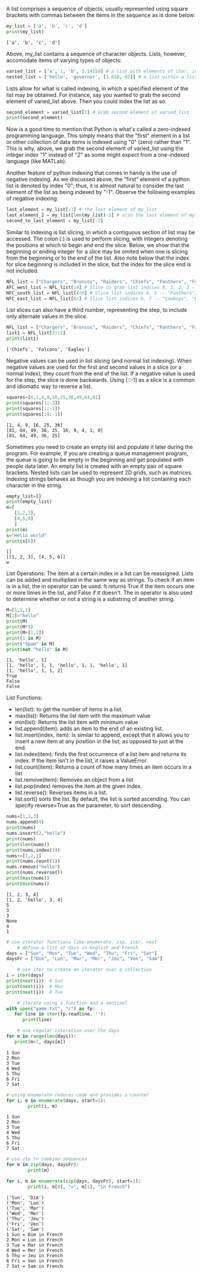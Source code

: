 A list comprises a sequence of objects, usually represented using square brackets with commas between the items in the sequence as is done below:

``` py
my_list = ['a', 'b', 'c', 'd']
print(my_list)
```

``` 
['a', 'b', 'c', 'd']
```

Above, my_list contains a sequence of character objects. Lists, however, accomodate items of varying types of objects:

``` py
varied_list = ['a', 1, 'b', 3.14159] # a list with elements of char, integer, and float types
nested_list = ['hello', 'governor', [1.618, 42]] # a list within a list!
```

Lists allow for what is called indexing, in which a specified element of the list may be obtained. For instance, say you wanted to grab the second element of varied_list above. Then you could index the list as so:

``` py
second_element = varied_list[1] # Grab second element of varied_list
print(second_element)
``` 

Now is a good time to mention that Python is what's called a zero-indexed programming language. This simply means that the "first" element in a list or other collection of data items is indexed using "0" (zero) rather than "1". This is why, above, we grab the second element of varied_list using the integer index "1" instead of "2" as some might expect from a one-indexed language (like MATLab).

Another feature of python indexing that comes in handy is the use of negative indexing. As we discussed above, the "first" element of a python list is denoted by index "0"; thus, it is almost natural to consider the last element of the list as being indexed by "-1". Observe the following examples of negative indexing:

``` py
last_element = my_list[-1] # the last element of my_list
last_element_2 = my_list[len(my_list)-1] # also the last element of my_list, obtained differently
second_to_last_element = my_list[-2]
```
Similar to indexing is list slicing, in which a contiguous section of list may be accessed. The colon (:) is used to perform slicing, with integers denoting the positions at which to begin and end the slice. Below, we show that the beginning or ending integer for a slice may be omited when one is slicing from the beginning or to the end of the list. Also note below that the index for slice beginning is included in the slice, but the index for the slice end is not included.

``` py
NFL_list = ["Chargers", "Broncos", "Raiders", "Chiefs", "Panthers", "Falcons", "Cowboys", "Eagles"]
AFC_west_list = NFL_list[:4] # Slice to grab list indices 0, 1, 2, 3 -- "Chargers", "Broncos", "Raiders", "Chiefs"
NFC_south_list = NFL_list[4:6] # Slice list indices 4, 5 -- "Panthers", "Falcons"
NFC_east_list = NFL_list[6:] # Slice list indices 6, 7 -- "Cowboys", "Eagles"
```

List slices can also have a third number, representing the step, to include only alternate values in the slice.

``` py
NFL_list = ["Chargers", "Broncos", "Raiders", "Chiefs", "Panthers", "Falcons", "Cowboys", "Eagles"]
list1 = NFL_list[3::2]
print(list1)
```

```
['Chiefs', 'Falcons', 'Eagles']
```

Negative values can be used in list slicing (and normal list indexing). When negative values are used for the first and second values in a slice (or a normal index), they count from the end of the list. If a negative value is used for the step, the slice is done backwards. Using [::-1] as a slice is a common and idiomatic way to reverse a list.

``` py
squares=[0,1,4,9,16,25,36,49,64,81]
print(squares[1:-3])
print(squares[::-1])
print(squares[:4:-1])
```

```
[1, 4, 9, 16, 25, 36]
[81, 64, 49, 36, 25, 16, 9, 4, 1, 0]
[81, 64, 49, 36, 25]
```

Sometimes you need to create an empty list and populate it later during the program. For example, if you are creating a queue management program, the queue is going to be empty in the beginning and get populated with people data later. An empty list is created with an empty pair of square brackets. Nested lists can be used to represent 2D grids, such as matrices. Indexing strings behaves as though you are indexing a list containing each character in the string.

``` py
empty_list=[]
print(empty_list)
m=[
   [1,2,3],
   [4,5,6]
   ]
print(m)
s="Hello world"
print(s[6])
```

```
[]
[[1, 2, 3], [4, 5, 6]]
w
```

List Operations: The item at a certain index in a list can be reassigned. Lists can be added and multiplied in the same way as strings. To check if an item is in a list, the in operator can be used. It returns True if the item occurs one or more times in the list, and False if it doesn't. The in operator is also used to determine whether or not a string is a substring of another string.

``` py
M=[1,1,1]
M[1]="hello"
print(M)
print(M*3)
print(M+[1,2])
print(1 in M)
print("Spam" in M)
print(not "hello" in M)
```

```
[1, 'hello', 1]
[1, 'hello', 1, 1, 'hello', 1, 1, 'hello', 1]
[1, 'hello', 1, 1, 2]
True
False
False
```

List Functions:

+ len(list): to get the number of items in a list.
+ max(list): Returns the list item with the maximum value
+ min(list): Returns the list item with minimum value
+ list.append(item): adds an item to the end of an existing list.
+ list.insert(index, item): is similar to append, except that it allows you to insert a new item at any position in the list, as opposed to just at the end.
+ list.index(item): finds the first occurrence of a list item and returns its index. If the item isn't in the list, it raises a ValueError.
+ list.count(item): Returns a count of how many times an item occurs in a list
+ list.remove(item): Removes an object from a list
+ list.pop(index) removes the item at the given index.
+ list.reverse(): Reverses items in a list.
+ list.sort() sorts the list. By default, the list is sorted ascending. You can specify reverse=True as the parameter, to sort descending.

``` py
nums=[1,2,3]
nums.append(4)
print(nums)
nums.insert(2,"hello")
print(nums)
print(len(nums))
print(nums.index(3))
nums+=[1,2,1]
print(nums.count(1))
nums.remove("hello")
print(nums.reverse())
print(max(nums))
print(min(nums))
```

```
[1, 2, 3, 4]
[1, 2, 'hello', 3, 4]
5
3
3
None
4
1
```
``` py
# use iterator functions like enumerate, zip, iter, next
    # define a list of days in English and French
days = ["Sun", "Mon", "Tue", "Wed", "Thu", "Fri", "Sat"]
daysFr = ["Dim", "Lun", "Mar", "Mer", "Jeu", "Ven", "Sam"]

    # use iter to create an iterator over a collection
i = iter(days)
print(next(i))  # Sun
print(next(i))  # Mon
print(next(i))  # Tue

    # iterate using a function and a sentinel
with open("game.txt", "r") as fp:
   for line in iter(fp.readline, ''):
      print(line)

    # use regular interation over the days
for m in range(len(days)):
   print(m+1, days[m])

```

```
1 Sun
2 Mon
3 Tue
4 Wed
5 Thu
6 Fri
7 Sat
```
``` py
# using enumerate reduces code and provides a counter
for i, m in enumerate(days, start=1):
        print(i, m)
```

```
1 Sun
2 Mon
3 Tue
4 Wed
5 Thu
6 Fri
7 Sat
```
``` py
# use zip to combine sequences
for m in zip(days, daysFr):
        print(m)

for i, m in enumerate(zip(days, daysFr), start=1):
        print(i, m[0], "=", m[1], "in French")
``` 

``` 
('Sun', 'Dim')
('Mon', 'Lun')
('Tue', 'Mar')
('Wed', 'Mer')
('Thu', 'Jeu')
('Fri', 'Ven')
('Sat', 'Sam')
1 Sun = Dim in French
2 Mon = Lun in French
3 Tue = Mar in French
4 Wed = Mer in French
5 Thu = Jeu in French
6 Fri = Ven in French
7 Sat = Sam in French
``` 